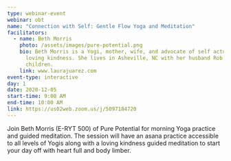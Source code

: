 ```yaml
---
type: webinar-event
webinar: obt
name: "Connection with Self: Gentle Flow Yoga and Meditation"
facilitators:
  - name: Beth Morris
    photo: /assets/images/pure-potential.png
    bio: Beth Morris is a Yogi, mother, wife, and advocate of self actualization and
      loving kindness. She lives in Asheville, NC with her husband Rob and 3
      children.
    link: www.laurajuarez.com
event-type: interactive
day: 1
date: 2020-12-05
start-time: 9:00 AM
end-time: 10:00 AM
link: https://us02web.zoom.us/j/5097184720
---
```

Join Beth Morris (E-RYT 500) of Pure Potential for morning Yoga practice and guided meditation. The session will have an asana practice accessible to all levels of Yogis along with a loving kindness guided meditation to start your day off with heart full and body limber. 
